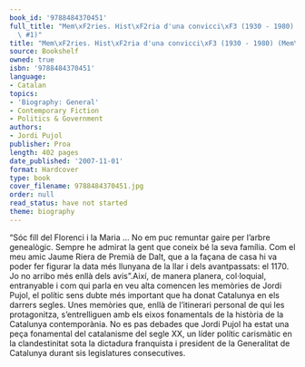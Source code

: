 ```yaml
---
book_id: '9788484370451'
full_title: "Mem\xF2ries. Hist\xF2ria d'una convicci\xF3 (1930 - 1980) (Mem\xF2ries\
  \ #1)"
title: "Mem\xF2ries. Hist\xF2ria d'una convicci\xF3 (1930 - 1980) (Mem\xF2ries #1)"
source: Bookshelf
owned: true
isbn: '9788484370451'
language:
- Catalan
topics:
- 'Biography: General'
- Contemporary Fiction
- Politics & Government
authors:
- Jordi Pujol
publisher: Proa
length: 402 pages
date_published: '2007-11-01'
format: Hardcover
type: book
cover_filename: 9788484370451.jpg
order: null
read_status: have not started
theme: biography
---
```

“Sóc fill del Florenci i la Maria ... No em puc remuntar gaire per l’arbre genealògic. Sempre he admirat la gent que coneix bé la seva família. Com el meu amic Jaume Riera de Premià de Dalt, que a la façana de casa hi va poder fer figurar la data més llunyana de la llar i dels avantpassats: el 1170. Jo no arribo més enllà dels avis”.Així, de manera planera, col·loquial, entranyable i com qui parla en veu alta comencen les memòries de Jordi Pujol, el polític sens dubte més important que ha donat Catalunya en els darrers segles. Unes memòries que, enllà de l’itinerari personal de qui les protagonitza, s’entrelliguen amb els eixos fonamentals de la història de la Catalunya contemporània. No es pas debades que Jordi Pujol ha estat una peça fonamental del catalanisme del segle XX, un líder polític carismàtic en la clandestinitat sota la dictadura franquista i president de la Generalitat de Catalunya durant sis legislatures consecutives.

